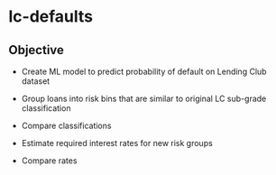 # lc-defaults
## Objective

* Create ML model to predict probability of default on Lending Club dataset

* Group loans into risk bins that are similar to original LC sub-grade classification

* Compare classifications

* Estimate required interest rates for new risk groups

* Compare rates
